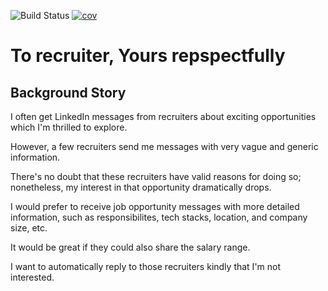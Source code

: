 ![Build Status](https://github.com/yblee85/to-recruiter-yours-respectrully/workflows/test/badge.svg)
[![cov](https://yblee85.github.io/to-recruiter-yours-respectrully/badges/coverage.svg)](https://github.com/yblee85/to-recruiter-yours-respectrully/actions)

# To recruiter, Yours repspectfully

## Background Story

I often get LinkedIn messages from recruiters about exciting opportunities which I'm thrilled to explore.

However, a few recruiters send me messages with very vague and generic information.

There's no doubt that these recruiters have valid reasons for doing so; nonetheless, my interest in that opportunity dramatically drops.

I would prefer to receive job opportunity messages with more detailed information, such as responsibilites, tech stacks, location, and company size, etc.

It would be great if they could also share the salary range.

I want to automatically reply to those recruiters kindly that I'm not interested.
